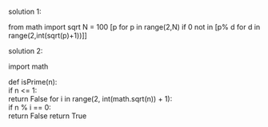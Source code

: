 solution 1:

from math import sqrt
N = 100
[p for p in range(2,N) if 0 not in [p% d for d in range(2,int(sqrt(p)+1))]]

solution 2:

import math  
 
def isPrime(n):  
    if n <= 1:  
    return False 
    for i in range(2, int(math.sqrt(n)) + 1):  
    if n % i == 0:  
        return False 
    return True 
